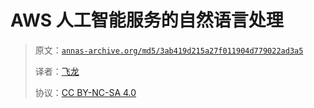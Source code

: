# AWS 人工智能服务的自然语言处理

> 原文：[`annas-archive.org/md5/3ab419d215a27f011904d779022ad3a5`](https://annas-archive.org/md5/3ab419d215a27f011904d779022ad3a5)
> 
> 译者：[飞龙](https://github.com/wizardforcel)
> 
> 协议：[CC BY-NC-SA 4.0](http://creativecommons.org/licenses/by-nc-sa/4.0/)